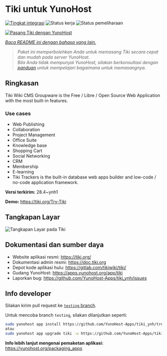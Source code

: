 <!--
N.B.: README ini dibuat secara otomatis oleh <https://github.com/YunoHost/apps/tree/master/tools/readme_generator>
Ini TIDAK boleh diedit dengan tangan.
-->

# Tiki untuk YunoHost

[![Tingkat integrasi](https://apps.yunohost.org/badge/integration/tiki)](https://ci-apps.yunohost.org/ci/apps/tiki/)
![Status kerja](https://apps.yunohost.org/badge/state/tiki)
![Status pemeliharaan](https://apps.yunohost.org/badge/maintained/tiki)

[![Pasang Tiki dengan YunoHost](https://install-app.yunohost.org/install-with-yunohost.svg)](https://install-app.yunohost.org/?app=tiki)

*[Baca README ini dengan bahasa yang lain.](./ALL_README.md)*

> *Paket ini memperbolehkan Anda untuk memasang Tiki secara cepat dan mudah pada server YunoHost.*  
> *Bila Anda tidak mempunyai YunoHost, silakan berkonsultasi dengan [panduan](https://yunohost.org/install) untuk mempelajari bagaimana untuk memasangnya.*

## Ringkasan

Tiki Wiki CMS Groupware is the Free / Libre / Open Source Web Application with the most built-in features.

### Use cases

- Web Publishing
- Collaboration
- Project Management
- Office Suite
- Knowledge base
- Shopping Cart
- Social Networking
- CRM
- Membership
- E-learning
- Tiki Trackers is the built-in database web apps builder and low-code / no-code application framework.


**Versi terkirim:** 28.4~ynh1

**Demo:** <https://tiki.org/Try-Tiki>

## Tangkapan Layar

![Tangkapan Layar pada Tiki](./doc/screenshots/Screenshot.png)

## Dokumentasi dan sumber daya

- Website aplikasi resmi: <https://tiki.org/>
- Dokumentasi admin resmi: <https://doc.tiki.org>
- Depot kode aplikasi hulu: <https://gitlab.com/tikiwiki/tiki/>
- Gudang YunoHost: <https://apps.yunohost.org/app/tiki>
- Laporkan bug: <https://github.com/YunoHost-Apps/tiki_ynh/issues>

## Info developer

Silakan kirim pull request ke [`testing` branch](https://github.com/YunoHost-Apps/tiki_ynh/tree/testing).

Untuk mencoba branch `testing`, silakan dilanjutkan seperti:

```bash
sudo yunohost app install https://github.com/YunoHost-Apps/tiki_ynh/tree/testing --debug
atau
sudo yunohost app upgrade tiki -u https://github.com/YunoHost-Apps/tiki_ynh/tree/testing --debug
```

**Info lebih lanjut mengenai pemaketan aplikasi:** <https://yunohost.org/packaging_apps>
